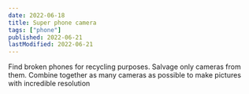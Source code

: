 ```yaml
---
date: 2022-06-18
title: Super phone camera
tags: ["phone"]
published: 2022-06-21
lastModified: 2022-06-21
---
```


Find broken phones for recycling purposes. Salvage only cameras from them. Combine together as many cameras as possible to make pictures with incredible resolution